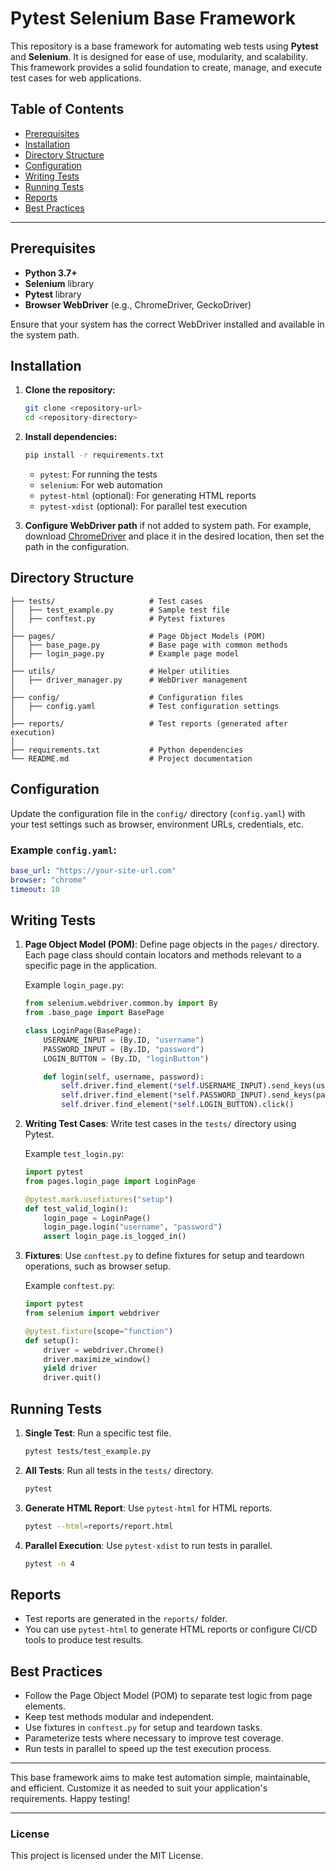 
# Pytest Selenium Base Framework

This repository is a base framework for automating web tests using **Pytest** and **Selenium**. It is designed for ease of use, modularity, and scalability. This framework provides a solid foundation to create, manage, and execute test cases for web applications.

## Table of Contents

- [Prerequisites](#prerequisites)
- [Installation](#installation)
- [Directory Structure](#directory-structure)
- [Configuration](#configuration)
- [Writing Tests](#writing-tests)
- [Running Tests](#running-tests)
- [Reports](#reports)
- [Best Practices](#best-practices)

---

## Prerequisites

- **Python 3.7+**
- **Selenium** library
- **Pytest** library
- **Browser WebDriver** (e.g., ChromeDriver, GeckoDriver)

Ensure that your system has the correct WebDriver installed and available in the system path.

## Installation

1. **Clone the repository:**

   ```bash
   git clone <repository-url>
   cd <repository-directory>
   ```

2. **Install dependencies:**

   ```bash
   pip install -r requirements.txt
   ```

   - `pytest`: For running the tests
   - `selenium`: For web automation
   - `pytest-html` (optional): For generating HTML reports
   - `pytest-xdist` (optional): For parallel test execution

3. **Configure WebDriver path** if not added to system path. For example, download [ChromeDriver](https://sites.google.com/a/chromium.org/chromedriver/downloads) and place it in the desired location, then set the path in the configuration.

## Directory Structure

```
├── tests/                     # Test cases
│   ├── test_example.py        # Sample test file
│   ├── conftest.py            # Pytest fixtures
│
├── pages/                     # Page Object Models (POM)
│   ├── base_page.py           # Base page with common methods
│   ├── login_page.py          # Example page model
│
├── utils/                     # Helper utilities
│   ├── driver_manager.py      # WebDriver management
│
├── config/                    # Configuration files
│   ├── config.yaml            # Test configuration settings
│
├── reports/                   # Test reports (generated after execution)
│
├── requirements.txt           # Python dependencies
└── README.md                  # Project documentation
```

## Configuration

Update the configuration file in the `config/` directory (`config.yaml`) with your test settings such as browser, environment URLs, credentials, etc.

### Example `config.yaml`:

```yaml
base_url: "https://your-site-url.com"
browser: "chrome"
timeout: 10
```

## Writing Tests

1. **Page Object Model (POM)**: Define page objects in the `pages/` directory. Each page class should contain locators and methods relevant to a specific page in the application.

   Example `login_page.py`:

   ```python
   from selenium.webdriver.common.by import By
   from .base_page import BasePage

   class LoginPage(BasePage):
       USERNAME_INPUT = (By.ID, "username")
       PASSWORD_INPUT = (By.ID, "password")
       LOGIN_BUTTON = (By.ID, "loginButton")

       def login(self, username, password):
           self.driver.find_element(*self.USERNAME_INPUT).send_keys(username)
           self.driver.find_element(*self.PASSWORD_INPUT).send_keys(password)
           self.driver.find_element(*self.LOGIN_BUTTON).click()
   ```

2. **Writing Test Cases**: Write test cases in the `tests/` directory using Pytest.

   Example `test_login.py`:

   ```python
   import pytest
   from pages.login_page import LoginPage

   @pytest.mark.usefixtures("setup")
   def test_valid_login():
       login_page = LoginPage()
       login_page.login("username", "password")
       assert login_page.is_logged_in()
   ```

3. **Fixtures**: Use `conftest.py` to define fixtures for setup and teardown operations, such as browser setup.

   Example `conftest.py`:

   ```python
   import pytest
   from selenium import webdriver

   @pytest.fixture(scope="function")
   def setup():
       driver = webdriver.Chrome()
       driver.maximize_window()
       yield driver
       driver.quit()
   ```

## Running Tests

1. **Single Test**: Run a specific test file.

   ```bash
   pytest tests/test_example.py
   ```

2. **All Tests**: Run all tests in the `tests/` directory.

   ```bash
   pytest
   ```

3. **Generate HTML Report**: Use `pytest-html` for HTML reports.

   ```bash
   pytest --html=reports/report.html
   ```

4. **Parallel Execution**: Use `pytest-xdist` to run tests in parallel.

   ```bash
   pytest -n 4
   ```

## Reports

- Test reports are generated in the `reports/` folder.
- You can use `pytest-html` to generate HTML reports or configure CI/CD tools to produce test results.

## Best Practices

- Follow the Page Object Model (POM) to separate test logic from page elements.
- Keep test methods modular and independent.
- Use fixtures in `conftest.py` for setup and teardown tasks.
- Parameterize tests where necessary to improve test coverage.
- Run tests in parallel to speed up the test execution process.

---

This base framework aims to make test automation simple, maintainable, and efficient. Customize it as needed to suit your application's requirements. Happy testing!

---

### License

This project is licensed under the MIT License.

